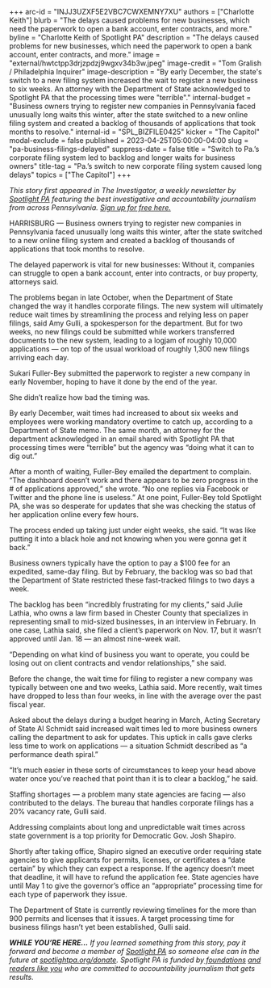 +++
arc-id = "INJJ3UZXF5E2VBC7CWXEMNY7XU"
authors = ["Charlotte Keith"]
blurb = "The delays caused problems for new businesses, which need the paperwork to open a bank account, enter contracts, and more."
byline = "Charlotte Keith of Spotlight PA"
description = "The delays caused problems for new businesses, which need the paperwork to open a bank account, enter contracts, and more."
image = "external/hwtctpp3drjzpdzj9wgxv34b3w.jpeg"
image-credit = "Tom Gralish / Philadelphia Inquirer"
image-description = "By early December, the state's switch to a new filing system increased the wait to register a new business to six weeks. An attorney with the Department of State acknowledged to Spotlight PA that the processing times were \"terrible\"."
internal-budget = "Business owners trying to register new companies in Pennsylvania faced unusually long waits this winter, after the state switched to a new online filing system and created a backlog of thousands of applications that took months to resolve."
internal-id = "SPL_BIZFILE0425"
kicker = "The Capitol"
modal-exclude = false
published = 2023-04-25T05:00:00-04:00
slug = "pa-business-filings-delayed"
suppress-date = false
title = "Switch to Pa.’s corporate filing system led to backlog and longer waits for business owners"
title-tag = "Pa.’s switch to new corporate filing system caused long delays"
topics = ["The Capitol"]
+++

<i>This story first appeared in The Investigator, a weekly newsletter by </i><a href="https://www.spotlightpa.org/" target="_blank"><i>Spotlight PA</i></a><i> featuring the best investigative and accountability journalism from across Pennsylvania. </i><a href="https://www.spotlightpa.org/newsletters"><i>Sign up for free here.</i></a>

HARRISBURG — Business owners trying to register new companies in Pennsylvania faced unusually long waits this winter, after the state switched to a new online filing system and created a backlog of thousands of applications that took months to resolve.

The delayed paperwork is vital for new businesses: Without it, companies can struggle to open a bank account, enter into contracts, or buy property, attorneys said.

The problems began in late October, when the Department of State changed the way it handles corporate filings. The new system will ultimately reduce wait times by streamlining the process and relying less on paper filings, said Amy Gulli, a spokesperson for the department. But for two weeks, no new filings could be submitted while workers transferred documents to the new system, leading to a logjam of roughly 10,000 applications — on top of the usual workload of roughly 1,300 new filings arriving each day.

<script src="https://www.spotlightpa.org/embed.js" async></script><div data-spl-embed-version="1" data-spl-src="https://www.spotlightpa.org/embeds/newsletter/"></div>

Sukari Fuller-Bey submitted the paperwork to register a new company in early November, hoping to have it done by the end of the year.

She didn’t realize how bad the timing was.

By early December, wait times had increased to about six weeks and employees were working mandatory overtime to catch up, according to a Department of State memo. The same month, an attorney for the department acknowledged in an email shared with Spotlight PA that processing times were “terrible” but the agency was “doing what it can to dig out.”

After a month of waiting, Fuller-Bey emailed the department to complain. “The dashboard doesn’t work and there appears to be zero progress in the # of applications approved,” she wrote. “No one replies via Facebook or Twitter and the phone line is useless.” At one point, Fuller-Bey told Spotlight PA, she was so desperate for updates that she was checking the status of her application online every few hours.

The process ended up taking just under eight weeks, she said. “It was like putting it into a black hole and not knowing when you were gonna get it back.”

Business owners typically have the option to pay a $100 fee for an expedited, same-day filing. But by February, the backlog was so bad that the Department of State restricted these fast-tracked filings to two days a week.

The backlog has been “incredibly frustrating for my clients,” said Julie Lathia, who owns a law firm based in Chester County that specializes in representing small to mid-sized businesses, in an interview in February. In one case, Lathia said, she filed a client’s paperwork on Nov. 17, but it wasn’t approved until Jan. 18 — an almost nine-week wait.

“Depending on what kind of business you want to operate, you could be losing out on client contracts and vendor relationships,” she said.

Before the change, the wait time for filing to register a new company was typically between one and two weeks, Lathia said. More recently, wait times have dropped to less than four weeks, in line with the average over the past fiscal year.

Asked about the delays during a budget hearing in March, Acting Secretary of State Al Schmidt said increased wait times led to more business owners calling the department to ask for updates. This uptick in calls gave clerks less time to work on applications — a situation Schmidt described as “a performance death spiral.”

“It’s much easier in these sorts of circumstances to keep your head above water once you’ve reached that point than it is to clear a backlog,” he said.

Staffing shortages — a problem many state agencies are facing — also contributed to the delays. The bureau that handles corporate filings has a 20% vacancy rate, Gulli said.

<script src="https://www.spotlightpa.org/embed.js" async></script><div data-spl-embed-version="1" data-spl-src="https://www.spotlightpa.org/embeds/donate/"></div>

Addressing complaints about long and unpredictable wait times across state government is a top priority for Democratic Gov. Josh Shapiro.

Shortly after taking office, Shapiro signed an executive order requiring state agencies to give applicants for permits, licenses, or certificates a “date certain” by which they can expect a response. If the agency doesn’t meet that deadline, it will have to refund the application fee. State agencies have until May 1 to give the governor’s office an “appropriate” processing time for each type of paperwork they issue.

The Department of State is currently reviewing timelines for the more than 900 permits and licenses that it issues. A target processing time for business filings hasn’t yet been established, Gulli said.

<i><b>WHILE YOU’RE HERE...</b></i><i> If you learned something from this story, pay it forward and become a member of </i><a href="https://www.spotlightpa.org/"><i>Spotlight PA</i></a><i> so someone else can in the future at </i><a href="https://www.spotlightpa.org/donate"><i>spotlightpa.org/donate</i></a><i>. Spotlight PA is funded by</i><a href="https://www.spotlightpa.org/support"><i> foundations</i></a><i> </i><a href="https://www.spotlightpa.org/support"><i>and readers like you</i></a><i> who are committed to accountability journalism that gets results.</i>

